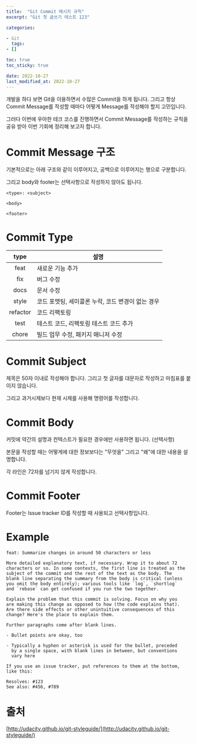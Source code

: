 ```yaml
---
title:  "Git Commit 메시지 규칙"
excerpt: "Git 첫 글쓰기 테스트 123"

categories:

- Git
  tags:
- []

toc: true
toc_sticky: true

date: 2022-10-27
last_modified_at: 2022-10-27
---
```


개발을 하다 보면 Git을 이용하면서 수많은 Commit을 하게 됩니다. 그리고 항상 Commit Message를 작성할 때마다 어떻게 Message를 작성해야 할지 고민입니다.


그러다 이번에 우아한 테크 코스를 진행하면서 Commit Message를 작성하는 규칙을 공유 받아 이번 기회에 정리해 보고자 합니다.


# Commit Message 구조

기본적으로는 아래 구조와 같이 이루어지고, 공백으로 이루어지는 행으로 구분합니다.

그리고 body와 footer는 선택사항으로 작성하지 않아도 됩니다.

```text
<type>: <subject>

<body>

<footer>
```

# Commit Type

|    type    | 설명                            |
|:----------:|-------------------------------|
|    feat    | 새로운 기능 추가                     |
|    fix     | 버그 수정                         |
|    docs    | 문서 수정                         |
|   style    | 코드 포맷팅, 세미콜론 누락, 코드 변경이 없는 경우 |
|  refactor  | 코드 리팩토링                       |
|    test    | 테스트 코드, 리팩토링 테스트 코드 추가        |
|   chore    | 빌드 업무 수정, 패키지 매니저 수정          |

# Commit Subject

제목은 50자 이내로 작성해야 합니다. 그리고 첫 글자를 대문자로 작성하고 마침표를 붙이지 않습니다.

그리고 과거시제보다 현재 시제를 사용해 명령어를 작성합니다.

# Commit Body

커밋에 약간의 설명과 컨텍스트가 필요한 경우에만 사용하면 됩니다. (선택사항)

본문을 작성할 때는 어떻게에 대한 정보보다는 "무엇을" 그리고 "왜"에 대한 내용을 설명합니다.

각 라인은 72자를 넘기지 않게 작성합니다.

# Commit Footer

Footer는 Issue tracker ID를 작성할 때 사용되고 선택사항입니다.

# Example

```text
feat: Summarize changes in around 50 characters or less

More detailed explanatory text, if necessary. Wrap it to about 72
characters or so. In some contexts, the first line is treated as the
subject of the commit and the rest of the text as the body. The
blank line separating the summary from the body is critical (unless
you omit the body entirely); various tools like `log`, `shortlog`
and `rebase` can get confused if you run the two together.

Explain the problem that this commit is solving. Focus on why you
are making this change as opposed to how (the code explains that).
Are there side effects or other unintuitive consequences of this
change? Here's the place to explain them.

Further paragraphs come after blank lines.

- Bullet points are okay, too

- Typically a hyphen or asterisk is used for the bullet, preceded
  by a single space, with blank lines in between, but conventions
  vary here

If you use an issue tracker, put references to them at the bottom,
like this:

Resolves: #123
See also: #456, #789

```

# 출처
[http://udacity.github.io/git-styleguide/](http://udacity.github.io/git-styleguide/)
